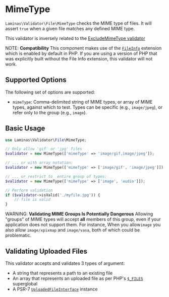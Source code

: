# MimeType

`Laminas\Validator\File\MimeType` checks the MIME type of files. It will assert
`true` when a given file matches any defined MIME type.

This validator is inversely related to the
[ExcludeMimeType validator](exclude-mime-type.md)

NOTE: **Compatibility**
This component makes use of the [`FileInfo`](https://www.php.net/manual/book.fileinfo.php) extension which is enabled by default in PHP.
If you are using a version of PHP that was explicitly built without the File Info extension, this validator will not work.

## Supported Options

The following set of options are supported:

- `mimeType`: Comma-delimited string of MIME types, or array of MIME types,
  against which to test. Types can be specific (e.g., `image/jpeg`), or refer
  only to the group (e.g., `image`).

## Basic Usage

```php
use Laminas\Validator\File\MimeType;

// Only allow 'gif' or 'jpg' files
$validator = new MimeType(['mimeType' => 'image/gif,image/jpeg']);

// ... or with array notation:
$validator = new MimeType(['mimeType' => ['image/gif', 'image/jpeg']]);

// ... or restrict to  entire group of types:
$validator = new MimeType(['mimeType' => ['image', 'audio']]);

// Perform validation
if ($validator->isValid('./myfile.jpg')) {
    // file is valid
}
```

WARNING: **Validating MIME Groups Is Potentially Dangerous**
Allowing "groups" of MIME types will accept **all** members of this group, even if your application does not support them.
For instance, When you allow`image` you also allow `image/xpixmap` and `image/vasa`, both of which could be problematic.

## Validating Uploaded Files

This validator accepts and validates 3 types of argument:

- A string that represents a path to an existing file
- An array that represents an uploaded file as per PHP's [`$_FILES`](https://www.php.net/manual/reserved.variables.files.php) superglobal
- A PSR-7 [`UploadedFileInterface`](https://www.php-fig.org/psr/psr-7/#36-psrhttpmessageuploadedfileinterface) instance
